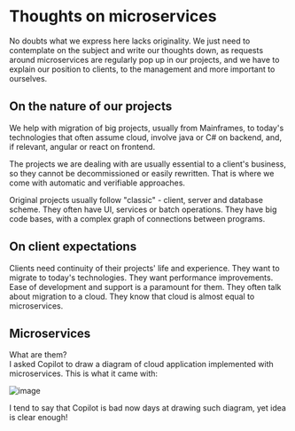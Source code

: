 # Thoughts on microservices

No doubts what we express here lacks originality. We just need to contemplate on the subject and write our thoughts down, as 
requests around microservices are regularly pop up in our projects, and we have to explain our position
to clients, to the management and more important to ourselves.

## On the nature of our projects

We help with migration of big projects, usually from Mainframes, to today's technologies that often assume cloud,
involve java or C# on backend, and, if relevant, angular or react on frontend.

The projects we are dealing with are usually essential to a client's business, so they cannot be decommissioned or easily rewritten. 
That is where we come with automatic and verifiable approaches.

Original projects usually follow "classic" - client, server and database scheme. They often have UI, services or batch operations. 
They have big code bases, with a complex graph of connections between programs.

## On client expectations

Clients need continuity of their projects' life and experience. They want to migrate to today's technologies. 
They want performance improvements. Ease of development and support is a paramount for them. 
They often talk about migration to a cloud. 
They know that cloud is almost equal to microservices.

## Microservices

What are them?  
I asked Copilot to draw a diagram of cloud application implemented with microservices. This is what it came with:

![image](https://github.com/user-attachments/assets/2af3c4ef-8408-4469-82c8-e14dd9e05076)

I tend to say that Copilot is bad now days at drawing such diagram, yet idea is clear enough!


